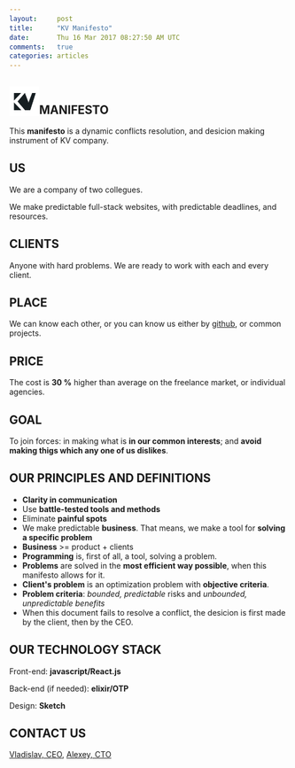 ```yaml
---
layout:     post
title:      "KV Manifesto"
date:       Thu 16 Mar 2017 08:27:50 AM UTC
comments:   true
categories: articles
---
```



## <img style="height: 54px;vertical-align: bottom;margin-bottom: 1px;" src="/res/kv.svg"/>MANIFESTO

This **manifesto** is a dynamic conflicts resolution, and desicion making instrument of KV company.

## US

We are a company of two collegues.

We make predictable full-stack websites, with predictable deadlines, and resources.

## CLIENTS

Anyone with hard problems. We are ready to work with each and every client.

## PLACE

We can know each other, or you can know us either by [github](https://github.com/naissur), or common projects.

## PRICE

The cost is **30 %** higher than average on the freelance market, or individual agencies.

## GOAL

To join forces: in making what is **in our common interests**; and **avoid making thigs which any one of us dislikes**.


## OUR PRINCIPLES AND DEFINITIONS

- **Clarity in communication**
- Use **battle-tested tools and methods**
- Eliminate **painful spots**
- We make predictable **business**. That means, we make a tool for **solving a specific problem**
- **Business** >= product + clients
- **Programming** is, first of all, a tool, solving a problem.
- **Problems** are solved in the **most efficient way possible**, when this manifesto allows for it.
- **Client's problem** is an optimization problem with **objective criteria**.
- **Problem criteria**: *bounded, predictable* risks and *unbounded, unpredictable benefits*
- When this document fails to resolve a conflict, the desicion is first made by the client, then by the CEO.

## OUR TECHNOLOGY STACK

Front-end: **javascript/React.js**

Back-end (if needed): **elixir/OTP**

Design: **Sketch**

## CONTACT US

[Vladislav, CEO](mailto:vlad.aituganov@gmail.com?Subject=KV), [Alexey, CTO](mailto:alexey.knyshev@gmail.com?Subject=KV)

